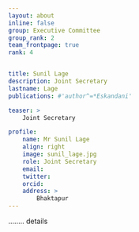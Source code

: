 ```yaml
---
layout: about
inline: false
group: Executive Committee
group_rank: 2
team_frontpage: true
rank: 4


title: Sunil Lage
description: Joint Secretary
lastname: Lage
publications: #'author^=*Eskandani'

teaser: >
    Joint Secretary

profile:
    name: Mr Sunil Lage
    align: right
    image: sunil_lage.jpg
    role: Joint Secretary
    email: 
    twitter: 
    orcid: 
    address: >
        Bhaktapur
---
```


........
details